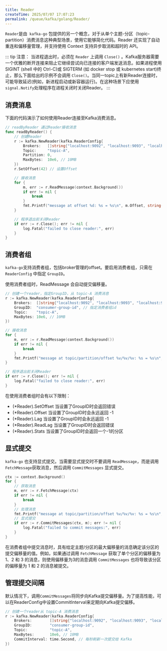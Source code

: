 ```yaml
---
title: Reader
createTime: 2025/07/07 17:07:23
permalink: /queue/kafka/golang/Reader/
---
```

`Reader`是由` kafka-go` 包提供的另一个概念，对于从单个主题-分区（topic-partition）消费消息这种典型场景，使用它能够简化代码。Reader 还实现了自动重连和偏移量管理，并支持使用 Context 支持异步取消和超时的 API。

::: tip 注意： 当进程退出时，必须在 `Reader` 上调用 `Close()` 。Kafka服务器需要一个优雅的断开连接来阻止它继续尝试向已连接的客户端发送消息。如果进程使用 SIGINT (shell 中的 Ctrl-C)或 SIGTERM (如 docker stop 或 kubernetes start)终止，那么下面给出的示例不会调用 `Close()`。当同一topic上有新Reader连接时，可能导致延迟(例如，新进程启动或新容器运行)。在这种场景下应使用`signal.Notify`处理程序在进程关闭时关闭Reader。
::: 

## 消费消息

下面的代码演示了如何使用Reader连接至Kafka消费消息。

```go
// readByReader 通过Reader接收消息
func readByReader() {
	// 创建Reader
	r := kafka.NewReader(kafka.ReaderConfig{
		Brokers:   []string{"localhost:9092", "localhost:9093", "localhost:9094"},
		Topic:     "topic-A",
		Partition: 0,
		MaxBytes:  10e6, // 10MB
	})
	r.SetOffset(42) // 设置Offset

	// 接收消息
	for {
		m, err := r.ReadMessage(context.Background())
		if err != nil {
			break
		}
		fmt.Printf("message at offset %d: %s = %s\n", m.Offset, string(m.Key), string(m.Value))
	}

	// 程序退出前关闭Reader
	if err := r.Close(); err != nil {
		log.Fatal("failed to close reader:", err)
	}
}

```


## 消费者组

`kafka-go`支持消费者组，包括broker管理的offset。要启用消费者组，只需在 `ReaderConfig` 中指定 `GroupID`。

使用消费者组时，ReadMessage 会自动提交偏移量。

```go
// 创建一个reader，指定GroupID，从 topic-A 消费消息
r := kafka.NewReader(kafka.ReaderConfig{
	Brokers:  []string{"localhost:9092", "localhost:9093", "localhost:9094"},
	GroupID:  "consumer-group-id", // 指定消费者组id
	Topic:    "topic-A",
	MaxBytes: 10e6, // 10MB
})

// 接收消息
for {
	m, err := r.ReadMessage(context.Background())
	if err != nil {
		break
	}
	fmt.Printf("message at topic/partition/offset %v/%v/%v: %s = %s\n", m.Topic, m.Partition, m.Offset, string(m.Key), string(m.Value))
}

// 程序退出前关闭Reader
if err := r.Close(); err != nil {
	log.Fatal("failed to close reader:", err)
}

```


在使用消费者组时会有以下限制：

- (*Reader).SetOffset 当设置了GroupID时会返回错误
- (*Reader).Offset 当设置了GroupID时会永远返回 -1
- (*Reader).Lag 当设置了GroupID时会永远返回 -1
- (*Reader).ReadLag 当设置了GroupID时会返回错误
- (*Reader).Stats 当设置了GroupID时会返回一个-1的分区


## 显式提交
`kafka-go` 也支持显式提交。当需要显式提交时不要调用 `ReadMessage`，而是调用 `FetchMessage`获取消息，然后调用 `CommitMessages` 显式提交。

```go
ctx := context.Background()
for {
    // 获取消息
    m, err := r.FetchMessage(ctx)
    if err != nil {
        break
    }
    // 处理消息
    fmt.Printf("message at topic/partition/offset %v/%v/%v: %s = %s\n", m.Topic, m.Partition, m.Offset, string(m.Key), string(m.Value))
    // 显式提交
    if err := r.CommitMessages(ctx, m); err != nil {
        log.Fatal("failed to commit messages:", err)
    }
}

```

在消费者组中提交消息时，具有给定主题/分区的最大偏移量的消息确定该分区的提交偏移量的值。例如，如果通过调用 `FetchMessage` 获取了单个分区的偏移量为 1、2 和 3 的消息，则使用偏移量为3的消息调用 `CommitMessages` 也将导致该分区的偏移量为 1 和 2 的消息被提交。

## 管理提交间隔
默认情况下，调用`CommitMessages`将同步向Kafka提交偏移量。为了提高性能，可以在ReaderConfig中设置CommitInterval来定期向Kafka提交偏移。

```go
// 创建一个reader从 topic-A 消费消息
r := kafka.NewReader(kafka.ReaderConfig{
    Brokers:        []string{"localhost:9092", "localhost:9093", "localhost:9094"},
    GroupID:        "consumer-group-id",
    Topic:          "topic-A",
    MaxBytes:       10e6, // 10MB
    CommitInterval: time.Second, // 每秒刷新一次提交给 Kafka
})

```